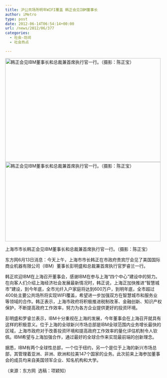 ```yaml
---
title: 沪公共场所明年WIFI覆盖 韩正会见IBM董事长
author: iMetro
type: post
date: 2012-06-14T06:54:14+00:00
url: /news/2012/06/377
categories:
  - 社会-坊间
  - 社会热点

---
```

<img title="韩正会见IBM董事长和总裁兼首席执行官一行。（摄影：陈正宝）" alt="韩正会见IBM董事长和总裁兼首席执行官一行。（摄影：陈正宝）" src="http://shzw.eastday.com/uploads/month_1206/201206130634584754.jpg" width="500" height="333" />

<img title="韩正会见IBM董事长和总裁兼首席执行官一行。（摄影：陈正宝）" alt="韩正会见IBM董事长和总裁兼首席执行官一行。（摄影：陈正宝）" src="http://shzw.eastday.com/uploads/month_1206/201206130634589214.jpg" width="500" height="255" /> 

上海市市长韩正会见IBM董事长和总裁兼首席执行官一行。（摄影：陈正宝）

东方网6月13日消息：今天上午，上海市市长韩正在市政府贵宾厅会见了美国国际商业机器有限公司（IBM）董事长彭明盛和总裁兼首席执行官罗睿兰一行。

韩正欢迎IBM在上海召开董事会，感谢IBM在参与上海“四个中心”建设中的努力。在向客人们介绍上海经济社会发展最新情况时，韩正说，上海正加快推进“智慧城市”建设，到今年底，全市光纤入户家庭将达到600万户，到明年底，全市超过400处主要公共场所将实现WIFI覆盖，希望进一步加强双方在智慧城市和服务业等领域的合作。韩正表示，上海市政府将积极推进税制改革、金融创新、知识产权保护，不断提高政府工作效率，努力为各方企业提供更好的投资环境。

彭明盛和罗睿兰表示，IBM十分重视在上海的发展，今年董事会在上海召开就具有这样的积极意义。位于上海的全球新兴市场总部是IBM全球范围内业务增长最快的区域，上海市政府对于改善投资环境和提高政府工作效率的量化评估机制令人钦佩。IBM希望与上海加强合作，通过最好的全球合作来实现最前端的创新理念。

据悉，IBM有两个全球性总部，一个位于纽约，另一个是位于上海的新兴市场总部，其管理着亚洲、非洲、欧洲和拉美147个国家的业务。此次前来上海参加董事会的成员均来自美国领军企业、知名机构和大学。

（来源：东方网&#160; 选稿：项颖知）